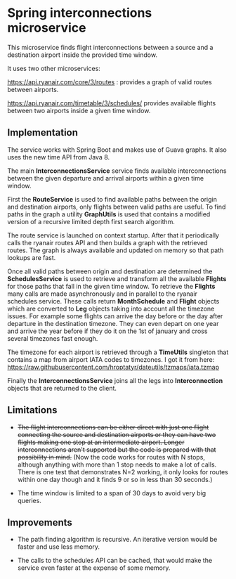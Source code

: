 # Spring interconnections microservice

This microservice finds flight interconnections between
a source and a destination airport inside the provided time window.

It uses two other microservices:

https://api.ryanair.com/core/3/routes : provides a graph of valid routes between airports.

https://api.ryanair.com/timetable/3/schedules/ provides available flights between
two airports inside a given time window.


## Implementation

The service works with Spring Boot and makes use of Guava graphs. It also
uses the new time API from Java 8.

The main **InterconnectionsService** service finds available interconnections between the given
departure and arrival airports within a given time window. 

First the **RouteService** is used to find available paths between the origin and destination airports, only
flights between valid paths are useful. To find paths in the graph a utility **GraphUtils** is used that contains
a modified version of a recursive limited depth first search algorithm.

The route service is launched on context startup. After that it periodically calls the ryanair routes API
and then builds a graph with the retrieved routes. The graph is always available and updated on
memory so that path lookups are fast.

Once all valid paths between origin and destination are determined the **SchedulesService** 
is used to retrieve and transform all the available **Flights** for those paths that fall in the given time window.
To retrieve the **Flights** many calls are made asynchronously and in parallel to the ryanair schedules service. These
calls return **MonthSchedule** and **Flight** objects which are converted to **Leg** objects taking into account all
the timezone issues. For example some flights can arrive the day before or the day after departure in the destination timezone. They can even depart on one year and arrive the year before if they do it on the 1st of january and cross several timezones fast enough. 

The timezone for each airport is retrieved through a **TimeUtils** singleton that contains a map
from airport IATA codes to timezones. I got it from here:
https://raw.githubusercontent.com/hroptatyr/dateutils/tzmaps/iata.tzmap

Finally the **InterconnectionsService** joins all the legs into **Interconnection** objects that are returned
to the client.

## Limitations

- ~~The flight interconnections can be either direct with just one flight
connecting the source and destination airports or they can have two flights
making one stop at an intermediate airport. Longer interconnections aren't supported
but the code is prepared with that possibility in mind.~~ 
(Now the code works for routes with N stops, although
anything with more than 1 stop needs to make a lot of calls. There is one test that demonstrates N=2 working,
it only looks for routes within one day though and it finds 9 or so in less than 30 seconds.)

- The time window is limited to a span of 30 days to avoid very big queries.

## Improvements

- The path finding algorithm is recursive. An iterative version would be faster
and use less memory.

- The calls to the schedules API can be cached, that would make the service even faster at the
expense of some memory.
